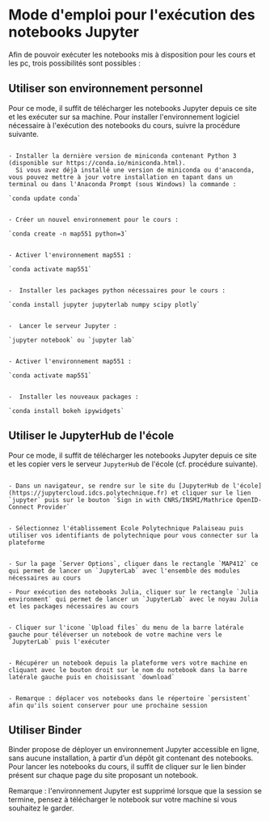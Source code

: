 # Mode d'emploi pour l'exécution des notebooks Jupyter

Afin de pouvoir exécuter les notebooks mis à disposition pour les cours et les pc, trois possibilités sont possibles :

## Utiliser son environnement personnel

Pour ce mode, il suffit de télécharger les notebooks Jupyter depuis ce site et les exécuter sur sa machine. Pour installer l'environnement logiciel nécessaire à l'exécution des notebooks du cours, suivre la procédure suivante.
  
```{admonition} Procédure pour installer Jupyter Notebook

- Installer la dernière version de miniconda contenant Python 3 (disponible sur https://conda.io/miniconda.html).
  Si vous avez déjà installé une version de miniconda ou d'anaconda, vous pouvez mettre à jour votre installation en tapant dans un terminal ou dans l'Anaconda Prompt (sous Windows) la commande :

`conda update conda`


- Créer un nouvel environnement pour le cours :

`conda create -n map551 python=3`


- Activer l'environnement map551 :

`conda activate map551` 


-  Installer les packages python nécessaires pour le cours :

`conda install jupyter jupyterlab numpy scipy plotly`


-  Lancer le serveur Jupyter :

`jupyter notebook` ou `jupyter lab`
```

```{admonition} Ajouter des packages python dans l'environnement

- Activer l'environnement map551 :

`conda activate map551` 


-  Installer les nouveaux packages :

`conda install bokeh ipywidgets`
```

## Utiliser le JupyterHub de l'école

Pour ce mode, il suffit de télécharger les notebooks Jupyter depuis ce site et les copier vers le serveur `JupyterHub` de l'école (cf. procédure suivante).

```{admonition} Utilisation du JupyterHub de l'école

- Dans un navigateur, se rendre sur le site du [JupyterHub de l'école](https://jupytercloud.idcs.polytechnique.fr) et cliquer sur le lien `jupyter` puis sur le bouton `Sign in with CNRS/INSMI/Mathrice OpenID-Connect Provider`


- Sélectionnez l'établissement Ecole Polytechnique Palaiseau puis utiliser vos identifiants de polytechnique pour vous connecter sur la plateforme


- Sur la page `Server Options`, cliquer dans le rectangle `MAP412` ce qui permet de lancer un `JupyterLab` avec l'ensemble des modules nécessaires au cours

- Pour exécution des notebooks Julia, cliquer sur le rectangle `Julia environment` qui permet de lancer un `JupyterLab` avec le noyau Julia et les packages nécessaires au cours 


- Cliquer sur l'icone `Upload files` du menu de la barre latérale gauche pour téléverser un notebook de votre machine vers le `JupyterLab` puis l'exécuter


- Récupérer un notebook depuis la plateforme vers votre machine en cliquant avec le bouton droit sur le nom du notebook dans la barre latérale gauche puis en choisissant `download`


- Remarque : déplacer vos notebooks dans le répertoire `persistent` afin qu'ils soient conserver pour une prochaine session  
``` 

## Utiliser Binder

Binder propose de déployer un environnement Jupyter accessible en ligne, sans aucune installation, à partir d’un dépôt git contenant des notebooks.
Pour lancer les notebooks du cours, il suffit de cliquer sur le lien binder présent sur chaque page du site proposant un notebook. 

Remarque : l'environnement Jupyter est supprimé lorsque que la session se termine, pensez à télécharger le notebook sur votre machine si vous souhaitez le garder. 
